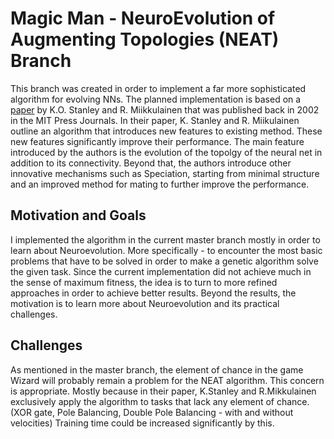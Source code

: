 # Magic Man - NeuroEvolution of Augmenting Topologies (NEAT) Branch

This branch was created in order to implement a far more sophisticated algorithm for evolving NNs.
The planned implementation is based on a [paper](https://www.mitpressjournals.org/doi/abs/10.1162/106365602320169811 "Stanley K., Miikkulainen R. (2002)") by K.O. Stanley and R. Miikkulainen that was published back in 2002 in the MIT Press Journals.
In their paper, K. Stanley and R. Miikulainen outline an algorithm that introduces new features to existing method.
These new features significantly improve their performance.
The main feature introduced by the authors is the evolution of the topolgy of the neural net in addition to its connectivity.
Beyond that, the authors introduce other innovative mechanisms such as Speciation, starting from minimal structure and an improved method for mating to further improve the performance.

## Motivation and Goals
I implemented the algorithm in the current master branch mostly in order to learn about Neuroevolution.
More specifically - to encounter the most basic problems that have to be solved in order to make a genetic algorithm solve the given task.
Since the current implementation did not achieve much in the sense of maximum fitness, the idea is to turn to more refined approaches in order to achieve better results.
Beyond the results, the motivation is to learn more about Neuroevolution and its practical challenges.

## Challenges
As mentioned in the master branch, the element of chance in the game Wizard will probably remain a problem for the NEAT algorithm.
This concern is appropriate. Mostly because in their paper, K.Stanley and R.Mikkulainen exclusively apply the algorithm to tasks that lack any element of chance.
(XOR gate, Pole Balancing, Double Pole Balancing - with and without velocities)
Training time could be increased significantly by this.

